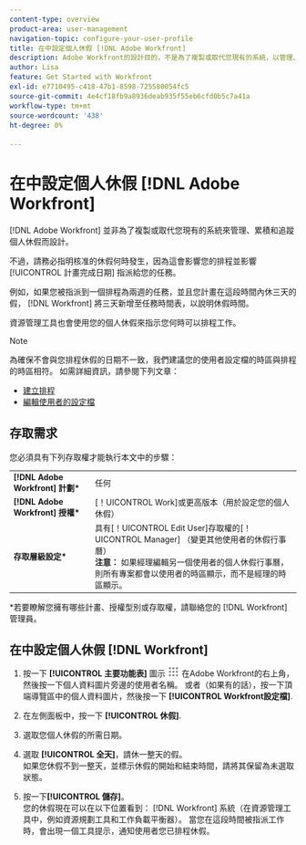 ```yaml
---
content-type: overview
product-area: user-management
navigation-topic: configure-your-user-profile
title: 在中設定個人休假 [!DNL Adobe Workfront]
description: Adobe Workfront的設計目的，不是為了複製或取代您現有的系統，以管理、產生和追蹤個人休假。 不過，請務必指明核准的休假何時發生，因為這會影響您的排程，並影響指派給您之任務的規劃完成日期。
author: Lisa
feature: Get Started with Workfront
exl-id: e7710495-c418-47b1-8598-725580054fc5
source-git-commit: 4e4cf18fb9a8936deab935f55eb6cfd0b5c7a41a
workflow-type: tm+mt
source-wordcount: '438'
ht-degree: 0%

---
```


# 在中設定個人休假 [!DNL Adobe Workfront]

[!DNL Adobe Workfront] 並非為了複製或取代您現有的系統來管理、累積和追蹤個人休假而設計。

不過，請務必指明核准的休假何時發生，因為這會影響您的排程並影響 [!UICONTROL 計畫完成日期] 指派給您的任務。

例如，如果您被指派到一個排程為兩週的任務，並且您計畫在這段時間內休三天的假， [!DNL Workfront] 將三天新增至任務時間表，以說明休假時間。

資源管理工具也會使用您的個人休假來指示您何時可以排程工作。

>[!NOTE]
>
>為確保不會與您排程休假的日期不一致，我們建議您的使用者設定檔的時區與排程的時區相符。 如需詳細資訊，請參閱下列文章：
>
>* [建立排程](../../../administration-and-setup/set-up-workfront/configure-timesheets-schedules/create-schedules.md)
>* [編輯使用者的設定檔](../../../administration-and-setup/add-users/create-and-manage-users/edit-a-users-profile.md)
>

## 存取需求

您必須具有下列存取權才能執行本文中的步驟：

<table style="table-layout:auto"> 
 <col> 
 </col> 
 <col> 
 </col> 
 <tbody> 
  <tr> 
   <td role="rowheader"><strong>[!DNL Adobe Workfront] 計劃*</strong></td> 
   <td>任何</td> 
  </tr> 
  <tr> 
   <td role="rowheader"><strong>[!DNL Adobe Workfront] 授權*</strong></td> 
   <td>[！UICONTROL Work]或更高版本（用於設定您的個人休假）</td> 
  </tr> 
  <tr> 
   <td role="rowheader"><strong>存取層級設定*</strong></td> 
   <td>具有[！UICONTROL Edit User]存取權的[！UICONTROL Manager] （變更其他使用者的休假行事曆）<br>
   <strong>注意：</strong> 如果經理編輯另一個使用者的個人休假行事曆，則所有專案都會以使用者的時區顯示，而不是經理的時區顯示。</td> 
  </tr> 
 </tbody> 
</table>

&#42;若要瞭解您擁有哪些計畫、授權型別或存取權，請聯絡您的 [!DNL Workfront] 管理員。

## 在中設定個人休假 [!DNL Workfront]

1. 按一下 **[!UICONTROL 主要功能表]** 圖示 ![主要功能表](assets/main-menu-icon.png) 在Adobe Workfront的右上角，然後按一下個人資料圖片旁邊的使用者名稱。 或者（如果有的話），按一下頂端導覽區中的個人資料圖片，然後按一下 **[!UICONTROL Workfront設定檔]**.
1. 在左側面板中，按一下 **[!UICONTROL 休假]**.
1. 選取您個人休假的所需日期。
1. 選取 **[!UICONTROL 全天]**，請休一整天的假。\
   如果您休假不到一整天，並標示休假的開始和結束時間，請將其保留為未選取狀態。

1. 按一下&#x200B;**[!UICONTROL 儲存]**。\
   您的休假現在可以在以下位置看到： [!DNL Workfront] 系統（在資源管理工具中，例如資源規劃工具和工作負載平衡器）。 當您在這段時間被指派工作時，會出現一個工具提示，通知使用者您已排程休假。
